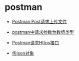 # postman



* [Postman Post请求上传文件](https://blog.csdn.net/maowendi/article/details/80537304)

* [postman中请求参数为数组类型](http://www.imooc.com/qadetail/304257?t=483939)

* [Postman请求Https接口](https://blog.csdn.net/ONS_cukuyo/article/details/79172242)

* [传json对象](https://blog.csdn.net/qianhuan_/article/details/99592033?depth_1-utm_source=distribute.pc_relevant.none-task&utm_source=distribute.pc_relevant.none-task)